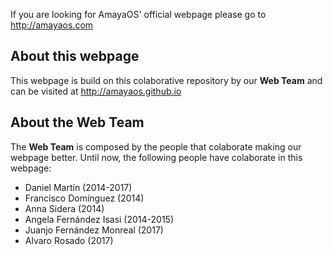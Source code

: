 If you are looking for AmayaOS' official webpage please go to http://amayaos.com

## About this webpage

This webpage is build on this colaborative repository by our **Web Team** and can be visited at http://amayaos.github.io

## About the Web Team

The **Web Team** is composed by the people that colaborate making our webpage better. Until now, the following people
have colaborate in this webpage:
* Daniel Martín (2014-2017)
* Francisco Domínguez (2014)
* Anna Sidera (2014)
* Angela Fernández Isasi (2014-2015)
* Juanjo Fernández Monreal (2017)
* Alvaro Rosado (2017)
